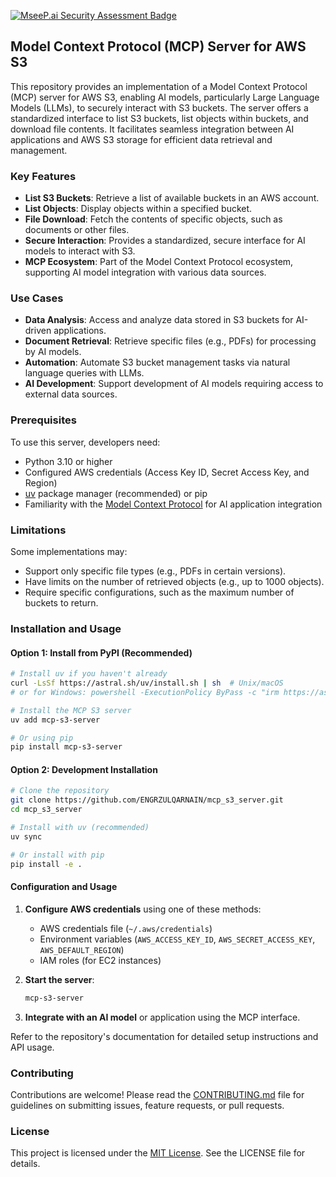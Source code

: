 [![MseeP.ai Security Assessment Badge](https://mseep.net/pr/engrzulqarnain-mcp-server-s3-download-files-badge.png)](https://mseep.ai/app/engrzulqarnain-mcp-server-s3-download-files)

## Model Context Protocol (MCP) Server for AWS S3

This repository provides an implementation of a Model Context Protocol (MCP) server for AWS S3, enabling AI models, particularly Large Language Models (LLMs), to securely interact with S3 buckets. The server offers a standardized interface to list S3 buckets, list objects within buckets, and download file contents. It facilitates seamless integration between AI applications and AWS S3 storage for efficient data retrieval and management.

### Key Features
- **List S3 Buckets**: Retrieve a list of available buckets in an AWS account.
- **List Objects**: Display objects within a specified bucket.
- **File Download**: Fetch the contents of specific objects, such as documents or other files.
- **Secure Interaction**: Provides a standardized, secure interface for AI models to interact with S3.
- **MCP Ecosystem**: Part of the Model Context Protocol ecosystem, supporting AI model integration with various data sources.

### Use Cases
- **Data Analysis**: Access and analyze data stored in S3 buckets for AI-driven applications.
- **Document Retrieval**: Retrieve specific files (e.g., PDFs) for processing by AI models.
- **Automation**: Automate S3 bucket management tasks via natural language queries with LLMs.
- **AI Development**: Support development of AI models requiring access to external data sources.

### Prerequisites
To use this server, developers need:
- Python 3.10 or higher
- Configured AWS credentials (Access Key ID, Secret Access Key, and Region)
- [uv](https://docs.astral.sh/uv/) package manager (recommended) or pip
- Familiarity with the [Model Context Protocol](https://www.anthropic.com/news/model-context-protocol) for AI application integration

### Limitations
Some implementations may:
- Support only specific file types (e.g., PDFs in certain versions).
- Have limits on the number of retrieved objects (e.g., up to 1000 objects).
- Require specific configurations, such as the maximum number of buckets to return.

### Installation and Usage

#### Option 1: Install from PyPI (Recommended)
```bash
# Install uv if you haven't already
curl -LsSf https://astral.sh/uv/install.sh | sh  # Unix/macOS
# or for Windows: powershell -ExecutionPolicy ByPass -c "irm https://astral.sh/uv/install.ps1 | iex"

# Install the MCP S3 server
uv add mcp-s3-server

# Or using pip
pip install mcp-s3-server
```

#### Option 2: Development Installation
```bash
# Clone the repository
git clone https://github.com/ENGRZULQARNAIN/mcp_s3_server.git
cd mcp_s3_server

# Install with uv (recommended)
uv sync

# Or install with pip
pip install -e .
```

#### Configuration and Usage
1. **Configure AWS credentials** using one of these methods:
   - AWS credentials file (`~/.aws/credentials`)
   - Environment variables (`AWS_ACCESS_KEY_ID`, `AWS_SECRET_ACCESS_KEY`, `AWS_DEFAULT_REGION`)
   - IAM roles (for EC2 instances)

2. **Start the server**:
   ```bash
   mcp-s3-server
   ```

3. **Integrate with an AI model** or application using the MCP interface.

Refer to the repository's documentation for detailed setup instructions and API usage.

### Contributing
Contributions are welcome! Please read the [CONTRIBUTING.md](CONTRIBUTING.md) file for guidelines on submitting issues, feature requests, or pull requests.

### License
This project is licensed under the [MIT License](LICENSE). See the LICENSE file for details.
